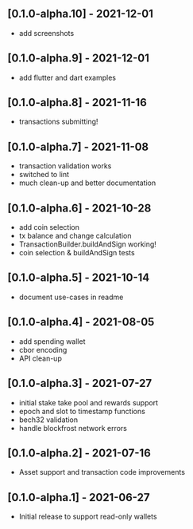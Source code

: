 ## [0.1.0-alpha.10] - 2021-12-01

* add screenshots

## [0.1.0-alpha.9] - 2021-12-01

* add flutter and dart examples

## [0.1.0-alpha.8] - 2021-11-16

* transactions submitting!

## [0.1.0-alpha.7] - 2021-11-08

* transaction validation works 
* switched to lint
* much clean-up and better documentation

## [0.1.0-alpha.6] - 2021-10-28

* add coin selection 
* tx balance and change calculation
* TransactionBuilder.buildAndSign working!
* coin selection & buildAndSign tests

## [0.1.0-alpha.5] - 2021-10-14

* document use-cases in readme

## [0.1.0-alpha.4] - 2021-08-05

* add spending wallet
* cbor encoding
* API clean-up

## [0.1.0-alpha.3] - 2021-07-27

* initial stake take pool and rewards support
* epoch and slot to timestamp functions
* bech32 validation
* handle blockfrost network errors

## [0.1.0-alpha.2] - 2021-07-16

* Asset support and transaction code improvements

## [0.1.0-alpha.1] - 2021-06-27

* Initial release to support read-only wallets
